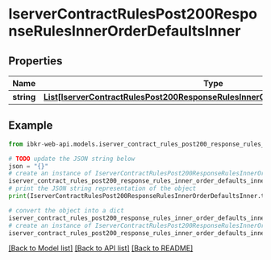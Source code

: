 # IserverContractRulesPost200ResponseRulesInnerOrderDefaultsInner


## Properties

Name | Type | Description | Notes
------------ | ------------- | ------------- | -------------
**string** | [**List[IserverContractRulesPost200ResponseRulesInnerOrderDefaultsInnerStringInner]**](IserverContractRulesPost200ResponseRulesInnerOrderDefaultsInnerStringInner.md) | orderType | [optional] 

## Example

```python
from ibkr-web-api.models.iserver_contract_rules_post200_response_rules_inner_order_defaults_inner import IserverContractRulesPost200ResponseRulesInnerOrderDefaultsInner

# TODO update the JSON string below
json = "{}"
# create an instance of IserverContractRulesPost200ResponseRulesInnerOrderDefaultsInner from a JSON string
iserver_contract_rules_post200_response_rules_inner_order_defaults_inner_instance = IserverContractRulesPost200ResponseRulesInnerOrderDefaultsInner.from_json(json)
# print the JSON string representation of the object
print(IserverContractRulesPost200ResponseRulesInnerOrderDefaultsInner.to_json())

# convert the object into a dict
iserver_contract_rules_post200_response_rules_inner_order_defaults_inner_dict = iserver_contract_rules_post200_response_rules_inner_order_defaults_inner_instance.to_dict()
# create an instance of IserverContractRulesPost200ResponseRulesInnerOrderDefaultsInner from a dict
iserver_contract_rules_post200_response_rules_inner_order_defaults_inner_from_dict = IserverContractRulesPost200ResponseRulesInnerOrderDefaultsInner.from_dict(iserver_contract_rules_post200_response_rules_inner_order_defaults_inner_dict)
```
[[Back to Model list]](../README.md#documentation-for-models) [[Back to API list]](../README.md#documentation-for-api-endpoints) [[Back to README]](../README.md)


